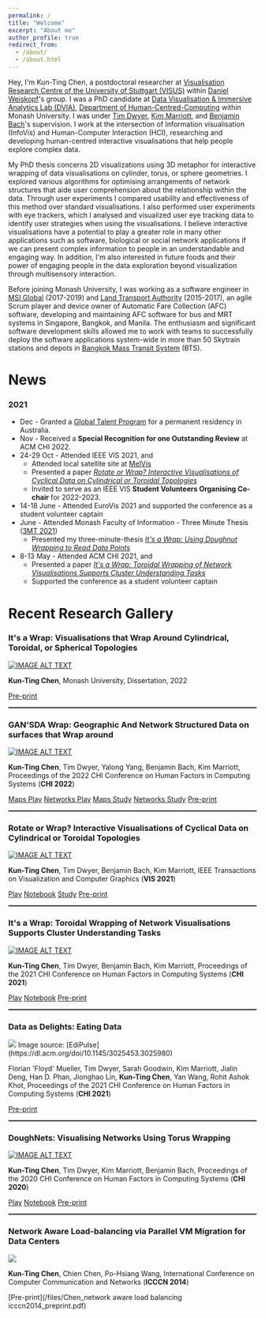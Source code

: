 ```yaml
---
permalink: /
title: "Welcome"
excerpt: "About me"
author_profile: true
redirect_from: 
  - /about/
  - /about.html
---
```


Hey, I'm Kun-Ting Chen, a postdoctoral researcher at [Visualisation Research Centre of the University of Stuttgart (VISUS)](https://www.visus.uni-stuttgart.de/en/) within [Daniel Weiskopf](https://www.vis.uni-stuttgart.de/institut/team/Weiskopf/)'s group. I was a PhD candidate at [Data Visualisation & Immersive Analytics Lab (DVIA)](https://ialab.it.monash.edu/), [Department of Human-Centred-Computing](https://www.monash.edu/it/hcc) within Monash University. I was under [Tim Dwyer](https://ialab.it.monash.edu/~dwyer/), [Kim Marriott](https://research.monash.edu/en/persons/kimbal-marriott), and [Benjamin Bach](https://www.designinformatics.org/person/benjaminbach/)'s supervision. I work at the intersection of Information visualisation (InfoVis) and Human-Computer Interaction (HCI), researching and developing human-centred interactive visualisations that help people explore complex data. 

My PhD thesis concerns 2D visualizations using 3D metaphor for interactive wrapping of data visualisations on cylinder, torus, or sphere geometries. I explored various algorithms for optimising arrangements of network structures that aide user comprehension about the relationship within the data. Through user experiments I compared usability and effectiveness of this method over standard visualisations. I also performed user experiments with eye trackers, which I analysed and visualized user eye tracking data to identify user strategies when using the visualisations. I believe interactive visualisations have a potential to play a greater role in many other applications such as software, biological or social network applications if we can present complex information to people in an understandable and engaging way. In addition, I'm also interested in future foods and their power of engaging people in the data exploration beyond visualization through multisensory interaction.

Before joining Monash University, I was working as a software engineer in [MSI Global](https://msi-global.com.sg/) (2017-2019) and [Land Transport Authority](https://www.lta.gov.sg/content/ltagov/en.html) (2015-2017), an agile Scrum player and device owner of Automatic Fare Collection (AFC) software, developing and maintaining AFC software for bus and MRT systems in Singapore, Bangkok, and Manila. The enthusiasm and significant software development skills allowed me to work with teams to successfully deploy the software applications system-wide in more than 50 Skytrain stations and depots in [Bangkok Mass Transit System](https://www.bts.co.th/eng/) (BTS).

News
======
### 2021
  * Dec - Granted a [Global Talent Program](https://immi.homeaffairs.gov.au/visas/getting-a-visa/visa-listing/global-talent-visa-858) for a permanent residency in Australia.
  * Nov - Received a **Special Recognition for one Outstanding Review** at ACM CHI 2022.      
  * 24-29 Oct - Attended IEEE VIS 2021, and
      * Attended local satellite site at [MelVis](https://docs.google.com/document/d/e/2PACX-1vTJAGjKxA1GNb7bzanq3G1mALT9v2nr-rRHBkwl4AkmYtmEUHwBnsHySO-pHn-dWUnMogz6UZk2IykN/pub)
      * Presented a paper <em>[Rotate or Wrap? Interactive Visualisations of Cyclical Data on Cylindrical or Toroidal Topologies](https://www.youtube.com/watch?v=Z-a4SPdw-5Q&feature=youtu.be)</em>
      * Invited to serve as an IEEE VIS **Student Volunteers Organising Co-chair** for 2022-2023.
  * 14-18 June - Attended EuroVis 2021 and supported the conference as a student volunteer captain
  * June - Attended Monash Faculty of Information - Three Minute Thesis ([3MT 2021](https://www.monash.edu/3mt))
      * Presented my three-minute-thesis <em>[It's a Wrap: Using Doughnut Wrapping to Read Data Points](https://www.youtube.com/watch?v=eDZiPbGpNMY)</em> 
  * 8-13 May - Attended ACM CHI 2021, and
      * Presented a paper <em>[It's a Wrap: Toroidal Wrapping of Network Visualisations Supports Cluster Understanding Tasks](https://www.youtube.com/watch?v=5oQPyIc1eF8&feature=youtu.be)</em>
      * Supported the conference as a student volunteer captain
  


Recent Research Gallery
======
### It's a Wrap: Visualisations that Wrap Around Cylindrical, Toroidal, or Spherical Topologies 
[![IMAGE ALT TEXT](/images/its_a_wrap.jpg)](https://www.youtube.com/watch?v=F0fdmccl_-U)

<strong>Kun-Ting Chen</strong>, Monash University, Dissertation, 2022

[Pre-print](https://arxiv.org/abs/2209.13251)

<hr style="border:0.5px solid gray"> 

### GAN'SDA Wrap: Geographic And Network Structured Data on surfaces that Wrap around 
[![IMAGE ALT TEXT](/images/GANSDAWrap.JPG)](https://www.youtube.com/watch?v=aN8kps-hRpk)

<strong>Kun-Ting Chen</strong>, Tim Dwyer, Yalong Yang, Benjamin Bach, Kim Marriott, Proceedings of the 2022 CHI Conference on Human Factors in Computing Systems (<strong>CHI 2022</strong>)

[Maps Play](https://ialab.it.monash.edu/~kche0088/mapprojectionstudy/map_projection_distance_gallery_random_trials.html)
[Networks Play](https://ialab.it.monash.edu/~kche0088/spherebeattorus/map_projection_network_gallery_pairwise.html)
[Maps Study](https://study-dvialib.infotech.monash.edu/static/index.html)
[Networks Study](https://study-dvialab.infotech.monash.edu/static/index.html)
[Pre-print](https://arxiv.org/abs/2202.10845)

<hr style="border:0.5px solid gray"> 

### Rotate or Wrap? Interactive Visualisations of Cyclical Data on Cylindrical or Toroidal Topologies 
[![IMAGE ALT TEXT](/images/rotateorwrap.png)](https://www.youtube.com/watch?v=Z-a4SPdw-5Q&feature=youtu.be "Rotate or Wrap?")

<strong>Kun-Ting Chen</strong>, Tim Dwyer, Benjamin Bach, Kim Marriott, IEEE Transactions on Visualization and Computer Graphics (<strong>VIS 2021</strong>)

[Play](https://ialab.it.monash.edu/~kche0088/WrappingChart/)
[Notebook](https://observablehq.com/@kun-ting/rotate-or-wrap/2)
[Study](https://study-dvialab.infotech.monash.edu:8443/static/index.html)
[Pre-print](http://ialab.it.monash.edu/~kche0088/papers/Chen_Rotate_Or_Wrap_VIS2021.pdf)

<hr style="border:0.5px solid gray"> 

### It's a Wrap: Toroidal Wrapping of Network Visualisations Supports Cluster Understanding Tasks
[![IMAGE ALT TEXT](/images/itsawrap.png)](https://www.youtube.com/watch?v=5oQPyIc1eF8&feature=youtu.be "It's a Wrap")

<strong>Kun-Ting Chen</strong>, Tim Dwyer, Benjamin Bach, Kim Marriott, Proceedings of the 2021 CHI Conference on Human Factors in Computing Systems (<strong>CHI 2021</strong>)

[Play](https://ialab.it.monash.edu/~kche0088/its-a-wrap/index.html)
[Notebook](https://observablehq.com/@kun-ting/its-a-wrap)
[Pre-print](https://ialab.it.monash.edu/~kche0088/papers/chen_Its_a_Wrap_CHI2021.pdf)

<hr style="border:0.5px solid gray">

### Data as Delights: Eating Data
<img src='/images/dataasdelights.jfif'>
Image source: [EdiPulse](https://dl.acm.org/doi/10.1145/3025453.3025980)

Florian 'Floyd' Mueller, Tim Dwyer, Sarah Goodwin, Kim Marriott, Jialin Deng, Han D. Phan, Jionghao Lin, <strong>Kun-Ting Chen</strong>, Yan Wang, Rohit Ashok Khot, Proceedings of the 2021 CHI Conference on Human Factors in Computing Systems (<strong>CHI 2021</strong>)

[Pre-print](https://exertiongameslab.org/wp-content/uploads/2021/03/data_as_delight_chi2021.pdf)

<hr style="border:0.5px solid gray"> 

### DoughNets: Visualising Networks Using Torus Wrapping
[![IMAGE ALT TEXT](/images/DoughNets.png)](https://www.youtube.com/watch?v=u_aDgSMUz6k "DoughNets")

<strong>Kun-Ting Chen</strong>, Tim Dwyer, Kim Marriott, Benjamin Bach, Proceedings of the 2020 CHI Conference on Human Factors in Computing Systems (<strong>CHI 2020</strong>)

[Play](https://ialab.it.monash.edu/~kche0088/WebCola/examples/torusgraphexample.html)
[Notebook](https://observablehq.com/@kun-ting/simple-graph-embedding-on-doughnets)
[Pre-print](https://ialab.it.monash.edu/~kche0088/papers/chen2020doughnets.pdf)

<hr style="border:0.5px solid gray"> 

### Network Aware Load-balancing via Parallel VM Migration for Data Centers
<img src='/images/Network_Aware_Load_Balancing.png'>

<strong>Kun-Ting Chen</strong>, Chien Chen, Po-Hsiang Wang, International Conference on Computer Communication and Networks (<strong>ICCCN 2014</strong>)

[Pre-print](/files/Chen_network aware load balancing icccn2014_preprint.pdf)

